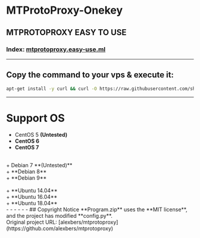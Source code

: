 # MTProtoProxy-Onekey
## MTPROTOPROXY EASY TO USE
### Index: [mtprotoproxy.easy-use.ml](https://mtprotoproxy.easy-use.ml)
- - -
## Copy the command to your vps & execute it:
```bash
apt-get install -y curl && curl -O https://raw.githubusercontent.com/shell-script/mtprotoproxy-onekey/master/mtprotoproxy-go.sh && bash mtprotoproxy-go.sh
```
- - -
# Support OS
+ CentOS 5 **(Untested)**<br>
+ **CentOS 6** <br>
+ **CentOS 7** <br>
<br>
+ Debian 7 **(Untested)**<br>
+ **Debian 8** <br>
+ **Debian 9** <br>
<br>
+ **Ubuntu 14.04** <br>
+ **Ubuntu 16.04** <br>
+ **Ubuntu 18.04** <br>
- - -
- - -
## Copyright Notice
**Program.zip** uses the **MIT license**, and the project has modified **config.py**.<br>
Original project URL: [alexbers/mtprotoproxy](https://github.com/alexbers/mtprotoproxy)
